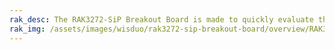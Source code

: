 ```yaml
---
rak_desc: The RAK3272-SiP Breakout Board is made to quickly evaluate the RAK3272-SiP module. It has standard 2.54mm pin headers, which allow easy access to most GPIO pins. 
rak_img: /assets/images/wisduo/rak3272-sip-breakout-board/overview/RAK3272-SiP_Breakout_home.png
---
```


<rk-redirect to="/Product-Categories/WisDuo/RAK3272-SiP-Breakout-Board/Overview/" />